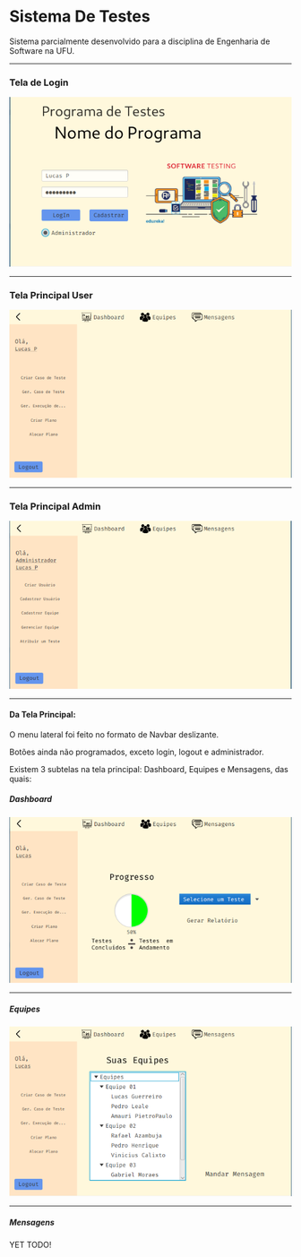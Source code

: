 # Sistema De Testes

Sistema parcialmente desenvolvido para a disciplina de Engenharia de Software na UFU.

---

### Tela de Login

![](https://github.com/LucasGPellegrini/sistema-de-testes/blob/main/imagens/loginscreen.png)

---

### Tela Principal User

![](https://github.com/LucasGPellegrini/sistema-de-testes/blob/main/imagens/mainscreen.png)

---

### Tela Principal Admin

![](https://github.com/LucasGPellegrini/sistema-de-testes/blob/main/imagens/adminmainscreen.png)

---

#### Da Tela Principal:

O menu lateral foi feito no formato de Navbar deslizante.

Botões ainda não programados, exceto login, logout e administrador.

Existem 3 subtelas na tela principal: Dashboard, Equipes e Mensagens, das quais:

##### Dashboard

![](https://github.com/LucasGPellegrini/sistema-de-testes/blob/main/imagens/dashbscreen.png)

---

##### Equipes

![](https://github.com/LucasGPellegrini/sistema-de-testes/blob/main/imagens/equipescreen.png)

---

##### Mensagens

YET TODO!